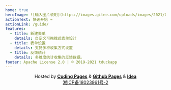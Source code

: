 ```yaml
---
home: true
heroImage: ![输入图片说明](https://images.gitee.com/uploads/images/2021/0619/215450_786af92e_1674451.png "logo.png")
actionText: 快速开始 →
actionLink: /guide/
features:
  - title: 新建表单
    details: 自定义可拖拽式表单设计
  - title: 表单设置
    details: 支持多种收集方式设置
  - title: 反馈统计
    details: 多维度统计收集的反馈数据。
footer: Apache License 2.0 | © 2019-2021 tduckapp
---
```




<p align="center">
Hosted by <a href="https://pages.coding.me" target="_blank" style="font-weight:bold">Coding Pages</a> & <a href="https://pages.github.com" target="_blank" style="font-weight:bold">Github Pages</a>  & <a href="http://www.jetbrains.com" target="_blank" style="font-weight:bold">Idea</a> 
<br/>
<a href="http://beian.miit.gov.cn/" target=_blank>湘ICP备18023961号-2</a>
</p>
